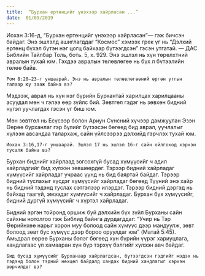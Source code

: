 ```yaml
---
title:  “Бурхан ертөнцийг үнэхээр хайрласан ...”
date:  01/09/2019
---
```


Иохан 3:16-д, “Бурхан ертөнцийг үнэхээр хайрласан”— гэж бичсэн байдаг. Энэ эшлэлд ашиглагддаг “Космос” хэмээх грек үг нь “Дэлхий ертөнц бүхэл бүтэн нэг цогц байхаар бүтээгдсэн” гэсэн утгатай. — ДАС Библийн Тайлбар Толь, боть. 5, х. 929. Энэ эшлэл нь хүн төрөлхтний авралын тухай юм. Гэхдээ авралын төлөвлөгөө нь бүх л бүтээлийн төлөө байв.

`Ром 8:20–23-г уншаарай. Энэ нь авралын төлөвлөгөөний өргөн утгын талаар юу зааж байна вэ?`

Мэдээж, аврал нь хүн нэг бүрийн Бурхантай харилцах харилцааны асуудал мөн ч гэлээ өөр зүйлс бий. Зөвтгөл гэдэг нь зөвхөн бидний нүгэл уучлагдах гэсэн үг биш юм.

Мөн зөвтгөл нь Есүсээр болон Ариун Сүнсний хүчээр дамжуулан Эзэн Өөрөө бурханлаг гэр бүлийг бүтээсэн бөгөөд бид аврал, уучлалыг хүлээн авсандаа талархаж, сайн үйлсээрээ дэлхийд гэрчлэх тухай юм.

`Иохан 3:16,17-г уншаарай. Эшлэл 17 нь эшлэл 16-г сайн ойлгоход хэрхэн тусалж байна вэ?`

Бурхан биднийг хайрлаад зогсохгүй бусад хүмүүсийг ч адил хайрладгийг бид хүлээн зөвшөөрдөг. Тэрээр бидний хайрладаг хүмүүсийг хайрладаг учраас үүнд нь бид баяртай байдаг. Тэрээр бидний туслахыг хүсдэг хүмүүсийг хайрладаг бөгөөд Түүний энэ хайр нь бидний тэдэнд туслах сэтгэлээр илэрдэг. Тэрээр бидний дэргэд нь байхад таагүй, эмээдэг хүмүүсийг ч хайрладаг. Бурхан бүх хүмүүсийг, бидний дургүй хүмүүсийг ч хүртэл хайрладаг.

Бидний эргэн тойронд оршиж буй дэлхийн бүх зүйл Бурханы сайн сайхны нотолгоо гэж Библид байнга дурдагддаг: “Учир нь Тэр Өөрийнхөө нарыг хорон муу болоод сайн хүмүүс дээр мандуулж, зөвт болоод зөвт бус хүмүүс дээр бороо оруулдаг юм” (Maтай 5:45). Амьдрал өөрөө Бурханы бэлэг бөгөөд хүн бүрийн үүрэг хариуцлага, хандлагаас үл хамааран хүн бүр тэрхүү бэлгийг хүлээн авч байдаг.

`Бид бусад хүмүүсийг Бурханаар хайрлагдсан, бүтээгдсэн гэдгийг мэдэх нь тэдэнд болон тэдний нөхцөл байдалд хандах бидний хандлагыг хэрхэн өөрчилдөг вэ?`